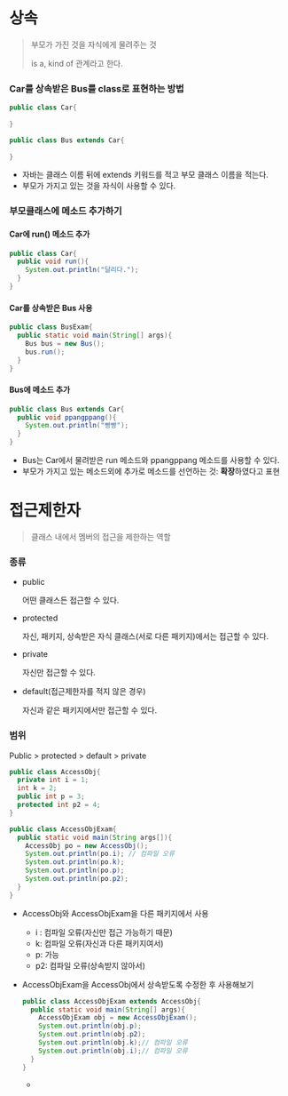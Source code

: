 # 상속

> 부모가 가진 것을 자식에게 물려주는 것
>
> is a, kind of 관계라고 한다.





### Car를 상속받은 Bus를 class로 표현하는 방법

```java
public class Car{
  
}

public class Bus extends Car{
  
}
```

* 자바는 클래스 이름 뒤에 extends 키워드를 적고 부모 클래스 이름을 적는다.
* 부모가 가지고 있는 것을 자식이 사용할 수 있다.



### 부모클래스에 메소드 추가하기

#### Car에 run() 메소드 추가

```java
public class Car{
  public void run(){
    System.out.println("달리다.");
  }
}
```

#### Car를 상속받은 Bus 사용

```java
public class BusExam{
  public static void main(String[] args){
    Bus bus = new Bus();
    bus.run(); 
  }
}
```

#### Bus에 메소드 추가

```java
public class Bus extends Car{
  public void ppangppang(){
    System.out.println("빵빵");
  }
}
```

* Bus는 Car에서 물려받은 run 메소드와 ppangppang 메소드를 사용할 수 있다.
* 부모가 가지고 있는 메소드외에 추가로 메소드를 선언하는 것: **확장**하였다고 표현





# 접근제한자

> 클래스 내에서 멤버의 접근을 제한하는 역할



### 종류

* public

  어떤 클래스든 접근할 수 있다.

* protected

  자신, 패키지, 상속받은 자식 클래스(서로 다른 패키지)에서는 접근할 수 있다.

* private

  자신만 접근할 수 있다.

* default(접근제한자를 적지 않은 경우)

  자신과 같은 패키지에서만 접근할 수 있다.



### 범위

Public > protected > default > private



```java
public class AccessObj{
  private int i = 1;
  int k = 2;
  public int p = 3;
  protected int p2 = 4;
}
```

```java
public class AccessObjExam{
  public static void main(String args[]){
    AccessObj po = new AccessObj();
    System.out.println(po.i); // 컴파일 오류
    System.out.println(po.k);
    System.out.println(po.p);
    System.out.println(po.p2);
  }
}
```

* AccessObj와 AccessObjExam을 다른 패키지에서 사용

  * i : 컴파일 오류(자신만 접근 가능하기 때문)
  * k: 컴파일 오류(자신과 다른 패키지여서)
  * p: 가능 
  * p2: 컴파일 오류(상속받지 않아서)

* AccessObjExam을 AccessObj에서 상속받도록 수정한 후 사용해보기

  ```java
  public class AccessObjExam extends AccessObj{
    public static void main(String[] args){
      AccessObjExam obj = new AccessObjExam();
      System.out.println(obj.p);
      System.out.println(obj.p2);
      System.out.println(obj.k);// 컴파일 오류
      System.out.println(obj.i);// 컴파일 오류  
    }
  }
  ```

  

  * 